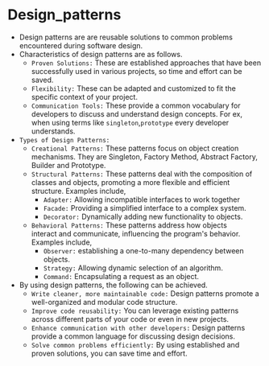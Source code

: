 # Design_patterns
- Design patterns are are reusable solutions to common problems 
  encountered during software design.
- Characteristics of design patterns are as follows.
  - `Proven Solutions:` These are established approaches that have 
    been successfully used in various projects, so time and effort can be saved.  
  - `Flexibility:` These can be adapted and customized to fit the 
    specific context of your project.
  - `Communication Tools:` These provide a common vocabulary for 
    developers to discuss and understand design concepts. For ex, when using terms like `singleton`,`prototype` every developer understands.
 - `Types of Design Patterns:`
   - `Creational Patterns:` These patterns focus on object 
     creation mechanisms. They are Singleton, Factory Method, Abstract Factory, Builder and Prototype.
   - `Structural Patterns:` These patterns deal with the 
     composition of classes and objects, promoting a more flexible and efficient structure. Examples include, 
     - `Adapter:` Allowing incompatible interfaces to work together
     - `Facade:` Providing a simplified interface to a complex 
       system.
     - `Decorator:` Dynamically adding new functionality to 
       objects.
   - `Behavioral Patterns:` These patterns address how objects   
     interact and communicate, influencing the program's behavior. Examples include, 
     - `Observer:` establishing a one-to-many dependency between 
       objects.
     - `Strategy:` Allowing dynamic selection of an algorithm.
     - `Command:` Encapsulating a request as an object.
- By using design patterns, the following can be achieved.
  - `Write cleaner, more maintainable code:` Design patterns 
    promote a well-organized and modular code structure.
  - `Improve code reusability:` You can leverage existing patterns 
    across different parts of your code or even in new projects.
  - `Enhance communication with other developers:` Design patterns 
    provide a common language for discussing design decisions.
  - `Solve common problems efficiently:` By using established and 
    proven solutions, you can save time and effort.     